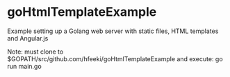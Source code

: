 goHtmlTemplateExample
=====================

Example setting up a Golang web server with static files, HTML templates and Angular.js


Note: must clone to $GOPATH/src/github.com/hfeeki/goHtmlTemplateExample 
      and execute: go run main.go
